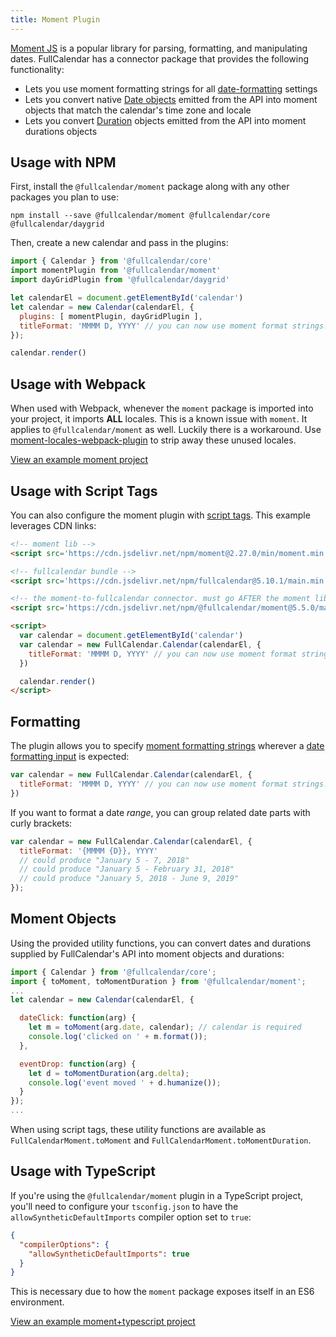 ```yaml
---
title: Moment Plugin
---
```


[Moment JS](https://momentjs.com/) is a popular library for parsing, formatting, and manipulating dates. FullCalendar has a connector package that provides the following functionality:

- Lets you use moment formatting strings for all [date-formatting](date-formatting) settings
- Lets you convert native [Date objects](date-object) emitted from the API into moment objects that match the calendar's time zone and locale
- Lets you convert [Duration](duration-object) objects emitted from the API into moment durations objects


## Usage with NPM

First, install the `@fullcalendar/moment` package along with any other packages you plan to use:

```
npm install --save @fullcalendar/moment @fullcalendar/core @fullcalendar/daygrid
```

Then, create a new calendar and pass in the plugins:

```js
import { Calendar } from '@fullcalendar/core'
import momentPlugin from '@fullcalendar/moment'
import dayGridPlugin from '@fullcalendar/daygrid'

let calendarEl = document.getElementById('calendar')
let calendar = new Calendar(calendarEl, {
  plugins: [ momentPlugin, dayGridPlugin ],
  titleFormat: 'MMMM D, YYYY' // you can now use moment format strings!
});

calendar.render()
```


## Usage with Webpack

When used with Webpack, whenever the `moment` package is imported into your project, it imports **ALL** locales. This is a known issue with `moment`. It applies to `@fullcalendar/moment` as well. Luckily there is a workaround. Use [moment-locales-webpack-plugin](https://www.npmjs.com/package/moment-locales-webpack-plugin) to strip away these unused locales.

<a href='https://github.com/fullcalendar/fullcalendar-example-projects/tree/master/moment' class='more-link'>View an example moment project</a>


## Usage with Script Tags

You can also configure the moment plugin with [script tags](initialize-globals). This example leverages CDN links:

```html
<!-- moment lib -->
<script src='https://cdn.jsdelivr.net/npm/moment@2.27.0/min/moment.min.js'></script>

<!-- fullcalendar bundle -->
<script src='https://cdn.jsdelivr.net/npm/fullcalendar@5.10.1/main.min.js'></script>

<!-- the moment-to-fullcalendar connector. must go AFTER the moment lib -->
<script src='https://cdn.jsdelivr.net/npm/@fullcalendar/moment@5.5.0/main.global.min.js'></script>

<script>
  var calendar = document.getElementById('calendar')
  var calendar = new FullCalendar.Calendar(calendarEl, {
    titleFormat: 'MMMM D, YYYY' // you can now use moment format strings!
  })

  calendar.render()
</script>
```


## Formatting

The plugin allows you to specify [moment formatting strings](https://momentjs.com/docs/#/displaying/format/) wherever a [date formatting input](date-formatting) is expected:

```js
var calendar = new FullCalendar.Calendar(calendarEl, {
  titleFormat: 'MMMM D, YYYY' // you can now use moment format strings!
})
```

If you want to format a date *range*, you can group related date parts with curly brackets:

```js
var calendar = new FullCalendar.Calendar(calendarEl, {
  titleFormat: '{MMMM {D}}, YYYY'
  // could produce "January 5 - 7, 2018"
  // could produce "January 5 - February 31, 2018"
  // could produce "January 5, 2018 - June 9, 2019"
});
```


## Moment Objects

Using the provided utility functions, you can convert dates and durations supplied by FullCalendar's API into moment objects and durations:

```js
import { Calendar } from '@fullcalendar/core';
import { toMoment, toMomentDuration } from '@fullcalendar/moment';
...
let calendar = new Calendar(calendarEl, {

  dateClick: function(arg) {
    let m = toMoment(arg.date, calendar); // calendar is required
    console.log('clicked on ' + m.format());
  },

  eventDrop: function(arg) {
    let d = toMomentDuration(arg.delta);
    console.log('event moved ' + d.humanize());
  }
});
...
```

When using script tags, these utility functions are available as `FullCalendarMoment.toMoment` and `FullCalendarMoment.toMomentDuration`.


## Usage with TypeScript

If you're using the `@fullcalendar/moment` plugin in a TypeScript project, you'll need to configure your `tsconfig.json` to have the `allowSyntheticDefaultImports` compiler option set to `true`:

```json
{
  "compilerOptions": {
    "allowSyntheticDefaultImports": true
  }
}
```

This is necessary due to how the `moment` package exposes itself in an ES6 environment.

<a href='https://github.com/fullcalendar/fullcalendar-example-projects/tree/master/moment-typescript' class='more-link'>View an example moment+typescript project</a>
